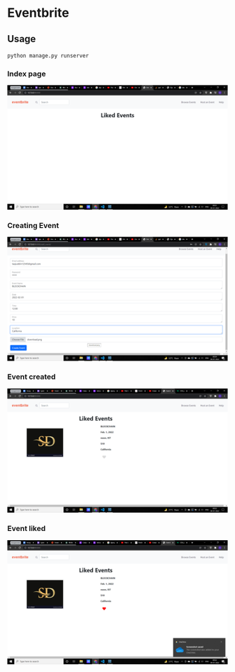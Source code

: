 # Eventbrite
## Usage

```bash
python manage.py runserver
```

### Index page
<img src="img/home.png"> <br/>

### Creating Event
<img src="img/creating-event.png"> <br/>

### Event created
<img src="img/event-created.png"> <br/>

### Event liked
<img src="img/like.png"> <br/>
